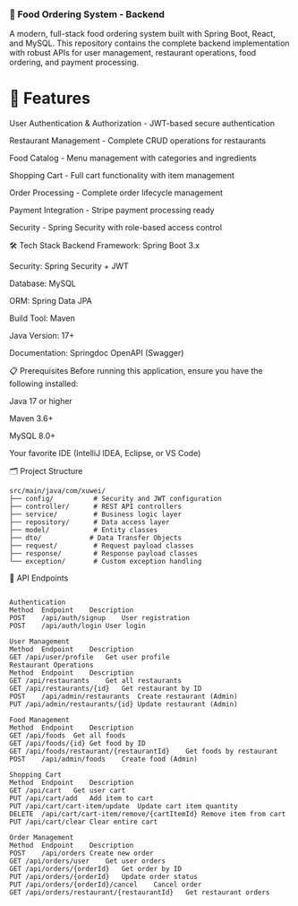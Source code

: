 ### 🍕 Food Ordering System - Backend ###

A modern, full-stack food ordering system built with Spring Boot, React, and MySQL. This repository contains the complete backend implementation with robust APIs for user management, restaurant operations, food ordering, and payment processing.

# 🚀 Features #
User Authentication & Authorization - JWT-based secure authentication

Restaurant Management - Complete CRUD operations for restaurants

Food Catalog - Menu management with categories and ingredients

Shopping Cart - Full cart functionality with item management

Order Processing - Complete order lifecycle management

Payment Integration - Stripe payment processing ready

Security - Spring Security with role-based access control

🛠 Tech Stack
Backend Framework: Spring Boot 3.x

Security: Spring Security + JWT

Database: MySQL

ORM: Spring Data JPA

Build Tool: Maven

Java Version: 17+

Documentation: Springdoc OpenAPI (Swagger)

📋 Prerequisites
Before running this application, ensure you have the following installed:

Java 17 or higher

Maven 3.6+

MySQL 8.0+

Your favorite IDE (IntelliJ IDEA, Eclipse, or VS Code)

🗂 Project Structure
```
src/main/java/com/xuwei/
├── config/          # Security and JWT configuration
├── controller/      # REST API controllers
├── service/         # Business logic layer
├── repository/      # Data access layer
├── model/           # Entity classes
├── dto/            # Data Transfer Objects
├── request/         # Request payload classes
├── response/        # Response payload classes
└── exception/       # Custom exception handling
```

🔐 API Endpoints
```

Authentication
Method	Endpoint	Description
POST	/api/auth/signup	User registration
POST	/api/auth/login	User login

User Management
Method	Endpoint	Description
GET	/api/user/profile	Get user profile
Restaurant Operations
Method	Endpoint	Description
GET	/api/restaurants	Get all restaurants
GET	/api/restaurants/{id}	Get restaurant by ID
POST	/api/admin/restaurants	Create restaurant (Admin)
PUT	/api/admin/restaurants/{id}	Update restaurant (Admin)

Food Management
Method	Endpoint	Description
GET	/api/foods	Get all foods
GET	/api/foods/{id}	Get food by ID
GET	/api/foods/restaurant/{restaurantId}	Get foods by restaurant
POST	/api/admin/foods	Create food (Admin)

Shopping Cart
Method	Endpoint	Description
GET	/api/cart	Get user cart
PUT	/api/cart/add	Add item to cart
PUT	/api/cart/cart-item/update	Update cart item quantity
DELETE	/api/cart/cart-item/remove/{cartItemId}	Remove item from cart
PUT	/api/cart/clear	Clear entire cart

Order Management
Method	Endpoint	Description
POST	/api/orders	Create new order
GET	/api/orders/user	Get user orders
GET	/api/orders/{orderId}	Get order by ID
PUT	/api/orders/{orderId}	Update order status
PUT	/api/orders/{orderId}/cancel	Cancel order
GET	/api/orders/restaurant/{restaurantId}	Get restaurant orders

```

